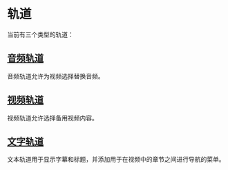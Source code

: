 # 轨道

当前有三个类型的轨道：

## [音频轨道]()

音频轨道允许为视频选择替换音频。

## [视频轨道]()

视频轨道允许选择备用视频内容。

## [文字轨道]()

文本轨道用于显示字幕和标题，并添加用于在视频中的章节之间进行导航的菜单。